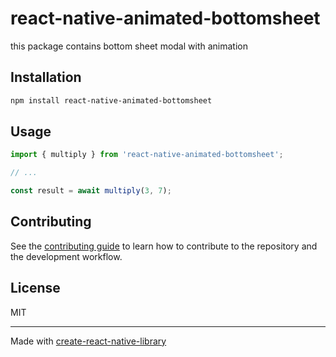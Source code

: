 # react-native-animated-bottomsheet

this package contains bottom sheet modal with animation

## Installation

```sh
npm install react-native-animated-bottomsheet
```

## Usage

```js
import { multiply } from 'react-native-animated-bottomsheet';

// ...

const result = await multiply(3, 7);
```

## Contributing

See the [contributing guide](CONTRIBUTING.md) to learn how to contribute to the repository and the development workflow.

## License

MIT

---

Made with [create-react-native-library](https://github.com/callstack/react-native-builder-bob)

